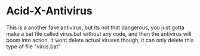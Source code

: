 # Acid-X-Antivirus
This is a another fake antivirus, but its not that dangerous, you just gotta make a bat file called virus.bat without any code, and then the antivirus will boom into action, it wont delete actual viruses though, it can only delete this type of file "virus.bat"
